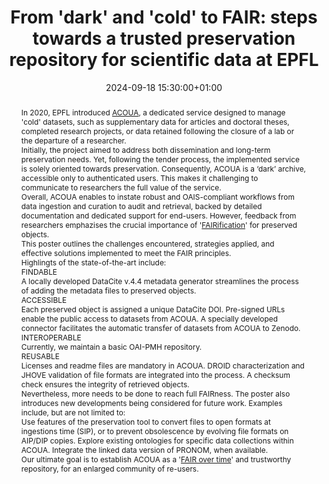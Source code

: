 ---
abstract: "In 2020, EPFL introduced [ACOUA][1], a dedicated service designed to manage
  'cold' datasets, such as supplementary data for articles and doctoral theses, completed
  research projects, or data retained following the closure of a lab or the departure
  of a researcher. \n\nInitially, the project aimed to address both dissemination
  and long-term preservation needs. Yet, following the tender process, the implemented
  service is solely oriented towards preservation. Consequently, ACOUA is a ‘dark’
  archive, accessible only to authenticated users. This makes it challenging to communicate
  to researchers the full value of the service.\n\nOverall, ACOUA enables to instate
  robust and OAIS-compliant workflows from data ingestion and curation to audit and
  retrieval, backed by detailed documentation and dedicated support for end-users.
  \nHowever, feedback from researchers emphazises the crucial importance of '[FAIRification][2]'
  for preserved objects.\n\nThis poster outlines the challenges encountered, strategies
  applied, and effective solutions implemented to meet the FAIR principles. \n\nHighlingts
  of the state-of-the-art include: \n \n\nFINDABLE \n\nA locally developed DataCite
  v.4.4 metadata generator streamlines the process of adding the metadata files to
  preserved objects. \n\n \nACCESSIBLE \n\nEach preserved object is assigned a unique
  DataCite DOI. \nPre-signed URLs enable the public access to datasets from ACOUA.\nA
  specially developed connector facilitates the automatic transfer of datasets from
  ACOUA to Zenodo. \n\n \nINTEROPERABLE \n\nCurrently, we maintain a basic OAI-PMH
  repository. \n\n\nREUSABLE \n\nLicenses and readme files are mandatory in ACOUA.
  \nDROID characterization and JHOVE validation of file formats are integrated into
  the process. \nA checksum check ensures the integrity of retrieved objects. \n\n
  \nNevertheless, more needs to be done to reach full FAIRness. \nThe poster also
  introduces new developments being considered for future work. Examples include,
  but are not limited to: \n\nUse features of the preservation tool to convert files
  to open formats at ingestions time (SIP), or to prevent obsolescence by evolving
  file formats on AIP/DIP copies. \nExplore existing ontologies for specific data
  collections within ACOUA. \nIntegrate the linked data version of PRONOM, when available.
  \n\nOur ultimate goal is to establish ACOUA as a '[FAIR over time][3]' and trustworthy
  repository, for an enlarged community of re-users.\n\n\n  [1]: https://actu.epfl.ch/news/acoua-a-new-archive-for-preservation-of-research-d/\n
  \ [2]: https://www.go-fair.org/fair-principles/fairification-process/\n  [3]: https://zenodo.org/records/5797776"
creators:
- Alessandra Bianchi
- Micha d'Ans
date: 2024-09-18 15:30:00+01:00
document_url: https://zenodo.org/records/13626565/download/pdf
grand_parent: iPRES
institutions: []
keywords:
- approaches to preservation
- start 2 preserve
landing_page_url: https://zenodo.org/records/13626565
language: eng
layout: publication
license: Creative Commons Attribution 4.0 (CC-BY-4.0)
notes_url: ''
parent: iPRES 2024
publication_type: poster
size: null
slides_url: ''
source_name: iPRES
stream_url: ''
title: 'From ''dark'' and ''cold'' to FAIR: steps towards a trusted preservation repository
  for scientific data at EPFL'
year: 2024
---